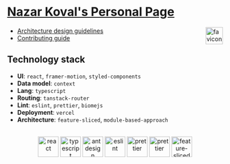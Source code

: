 # [Nazar Koval's Personal Page](https://koval-nazar-personal-page.vercel.app/)

<img alt="favicon" src="https://raw.githubusercontent.com/Liknox/personal-page/refs/heads/master/public/favicon.ico" height=40 align="right" />

-  [Architecture design guidelines](https://feature-sliced.design/)
-  [Contributing guide](CONTRIBUTING.md)

## Technology stack

-  **UI**: `react`, `framer-motion`, `styled-components`
-  **Data model**: `context`
-  **Lang**: `typescript`
-  **Routing**: `tanstack-router`
-  **Lint**: `eslint`, `prettier`, `biomejs`
-  **Deployment**: `vercel`
-  **Architecture**: `feature-sliced`, `module-based-approach`

<br />

<div align="center">
<img title="react" alt="react" height=48 src="https://cdn.auth0.com/blog/react-js/react.png"/>
<img title="typescript" alt="typescript" height=48 src="https://raw.githubusercontent.com/remojansen/logo.ts/master/ts.png"/>
<img title="framer-motion" alt="antdesign" height=48 src="https://external-content.duckduckgo.com/iu/?u=https%3A%2F%2Fassets.stickpng.com%2Fimages%2F62c9cfe294890221ddd1769e.png&f=1&nofb=1&ipt=cd72d9df7d26abe1c28219b77fbde791a7f8e0cafa960059fc84adf7819e94cb&ipo=images"/>
<img title="eslint" alt="eslint" height=48 src="https://d33wubrfki0l68.cloudfront.net/204482ca413433c80cd14fe369e2181dd97a2a40/092e2/assets/img/logo.svg"/>
<img title="prettier" alt="prettier" height=48 src="https://prettier.io/icon.png"/>
<img title="biome" alt="prettier" height=48 src="https://biomejs.gallerycdn.vsassets.io/extensions/biomejs/biome/2024.3.70509/1709788159437/Microsoft.VisualStudio.Services.Icons.Default"/>
<img title="feature-sliced" alt="feature-sliced" height=48 src="https://avatars.githubusercontent.com/u/60469024?s=200&v=4"/>
</div>
